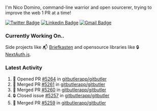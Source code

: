 
I'm Nico Domino, command-line warrior and open sourcerer, trying to improve the web 1 PR at a time!

[![Twitter Badge](https://img.shields.io/badge/-@ndom91-1ca0f1?style=flat-square&labelColor=1ca0f1&logo=twitter&logoColor=white&link=https://twitter.com/ndom91)](https://twitter.com/ndom91) [![Linkedin Badge](https://img.shields.io/badge/-ndom91-blue?style=flat-square&logo=Linkedin&logoColor=white&link=https://www.linkedin.com/in/ndom91/)](https://www.linkedin.com/in/ndom91/) [![Gmail Badge](https://img.shields.io/badge/-yo@ndo.dev-c14438?style=flat-square&logo=mail.ru&logoColor=white&link=mailto:yo@ndo.dev)](mailto:yo@ndo.dev)

### Currently Working On..

Side projects like 📬 [Briefkasten](https://briefkastenhq.com) and opensource libraries like 🔒 [NextAuth.js](https://github.com/nextauthjs/next-auth).

<!--START_SECTION_PROFILE_VIEWS:readme-info-->
<!--END_SECTION_PROFILE_VIEWS:readme-info-->

<!--START_SECTION_DAILY_COMMIT:readme-info-->
<!--END_SECTION_DAILY_COMMIT:readme-info-->

<!--START_SECTION_WEEKLY_COMMIT:readme-info-->
<!--END_SECTION_WEEKLY_COMMIT:readme-info-->

### Latest Activity

<!--START_SECTION:activity-->
1. 💪 Opened PR [#5264](https://github.com/gitbutlerapp/gitbutler/pull/5264) in [gitbutlerapp/gitbutler](https://github.com/gitbutlerapp/gitbutler)
2. 🎉 Merged PR [#5261](https://github.com/gitbutlerapp/gitbutler/pull/5261) in [gitbutlerapp/gitbutler](https://github.com/gitbutlerapp/gitbutler)
3. 🎉 Merged PR [#5260](https://github.com/gitbutlerapp/gitbutler/pull/5260) in [gitbutlerapp/gitbutler](https://github.com/gitbutlerapp/gitbutler)
4. 🔒 Closed issue [#5257](https://github.com/gitbutlerapp/gitbutler/issues/5257) in [gitbutlerapp/gitbutler](https://github.com/gitbutlerapp/gitbutler)
5. 🎉 Merged PR [#5259](https://github.com/gitbutlerapp/gitbutler/pull/5259) in [gitbutlerapp/gitbutler](https://github.com/gitbutlerapp/gitbutler)
<!--END_SECTION:activity-->
